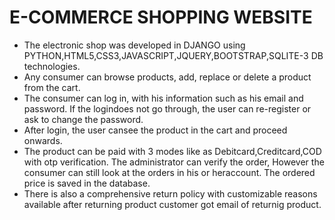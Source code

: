 # E-COMMERCE SHOPPING WEBSITE
* The electronic shop was developed in DJANGO using PYTHON,HTML5,CSS3,JAVASCRIPT,JQUERY,BOOTSTRAP,SQLITE-3 DB technologies.
* Any consumer can browse products, add, replace or delete a product from the cart.
* The consumer can log in, with his information such as his email and password. If the logindoes not go through, the user can re-register or ask to change the password. 
* After login, the user cansee the product in the cart and proceed onwards. 
* The product can be paid with 3 modes like as Debitcard,Creditcard,COD with otp verification. The administrator can verify the order, However the consumer can still look at the orders in his or heraccount. The ordered price is saved in the database.
* There is also a comprehensive return policy with customizable reasons available after returning product customer got email of
returnig product.